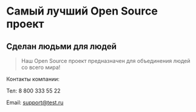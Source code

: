 # Самый лучший Open Source проект

## Сделан людьми для людей

> Наш Open Source проект предназначен для объединения людей со всего мира!


Контакты компании:

Тел: 8 800 333 55 22

Email: support@test.ru
